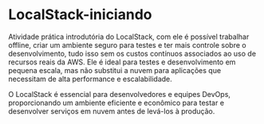 # LocalStack-iniciando

Atividade prática introdutória do LocalStack, com ele é possível trabalhar offline, criar um ambiente seguro para testes e ter mais controle sobre o desenvolvimento, tudo isso sem os custos contínuos associados ao uso de recursos reais da AWS. Ele é ideal para testes e desenvolvimento em pequena escala, mas não substitui a nuvem para aplicações que necessitam de alta performance e escalabilidade.

O LocalStack é essencial para desenvolvedores e equipes DevOps, proporcionando um ambiente eficiente e econômico para testar e desenvolver serviços em nuvem antes de levá-los à produção.
